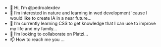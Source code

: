 - 👋 Hi, I’m @pedroalexdev
- 👀 I’m interested in nature and learning in wed development 'cause I would like to create IA in a near future...
- 🌱 I’m currently learning CSS to get knowledge that I can use to improve my life and my family...
- 💞️ I’m looking to collaborate on Platzi...
- 📫 How to reach me you ...

<!---
pedroalexdev/pedroalexdev is a ✨ special ✨ repository because its `README.md` (this file) appears on your GitHub profile.
You can click the Preview link to take a look at your changes.
--->
